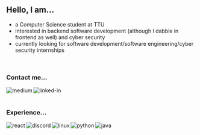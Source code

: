 ## Hello, I am...
- a Computer Science student at TTU
- interested in backend software development (although I dabble in frontend as well) and cyber security
- currently looking for software development/software engineering/cyber security internships
<br>

### Contact me...
[<img align="left" alt="medium" src="https://img.shields.io/badge/gmail-%2312100E.svg?&style=for-the-badge&logo=gmail&logoColor=blue" />](mailto:ortegamaxwell@gmail.com)
[<img align="left" alt="linked-in" src="https://img.shields.io/badge/linkedin-%230077B5.svg?&style=for-the-badge&logo=linkedin&logoColor=white" />](https://www.linkedin.com/in/maxwell-ortega-b4601a180/)

<br>
<br>

### Experience...
<img align="left" alt="react" src="https://img.shields.io/badge/react%20-%2320232a.svg?&style=for-the-badge&logo=react&logoColor=white" />
<img align="left" alt="discord" src="https://img.shields.io/badge/discord%20-%237289DA.svg?&style=for-the-badge&logo=discord&logoColor=white" />
<img align="left" alt="linux" src="https://img.shields.io/badge/linux%20-%23E95420.svg?&style=for-the-badge&logo=linux&logoColor=white" />
<img align="left" alt="python" src="https://img.shields.io/badge/python%20-%234B8BBE.svg?&style=for-the-badge&logo=python&logoColor=white" />
<img align="left" alt="java" src="https://img.shields.io/badge/java%20-%23f89820.svg?&style=for-the-badge&logo=java" />
